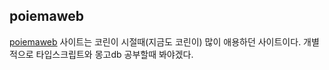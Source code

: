 ## poiemaweb

[poiemaweb](https://poiemaweb.com/) 사이트는 코린이 시절때(지금도 코린이) 많이 애용하던 사이트이다. 개별적으로 타입스크립트와 몽고db 공부할때 봐야겠다.